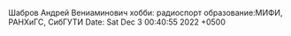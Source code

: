 Шабров Андрей Вениаминович
хобби: радиоспорт
образование:МИФИ, РАНХиГС, СибГУТИ
Date:   Sat Dec 3 00:40:55 2022 +0500